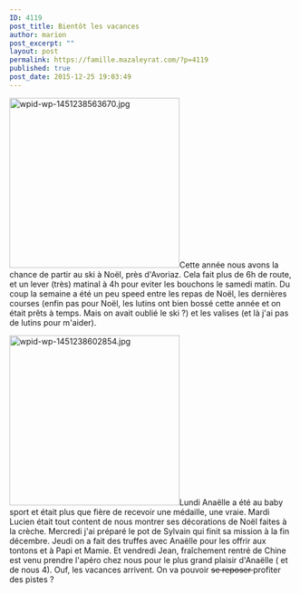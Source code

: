 ```yaml
---
ID: 4119
post_title: Bientôt les vacances
author: marion
post_excerpt: ""
layout: post
permalink: https://famille.mazaleyrat.com/?p=4119
published: true
post_date: 2015-12-25 19:03:49
---
```

<a href="http://famille.mazaleyrat.com/wordpress/wp-content/uploads/2015/12/wpid-wp-1451238563670.jpg"><img src="http://famille.mazaleyrat.com/wordpress/wp-content/uploads/2015/12/wpid-wp-1451238563670-300x300.jpg" alt="wpid-wp-1451238563670.jpg" width="300" height="300" class="alignright size-medium wp-image-4131" /></a>Cette année nous avons la chance de partir au ski à Noël, près d'Avoriaz. Cela fait plus de 6h de route, et un lever (très) matinal à 4h pour eviter les bouchons le samedi matin. Du coup la semaine a été un peu speed entre les repas de Noël, les dernières courses (enfin pas pour Noël, les lutins ont bien bossé cette année et on était prêts à temps. Mais on avait oublié le ski ?) et les valises (et là j'ai pas de lutins pour m'aider). 

<a href="http://famille.mazaleyrat.com/wordpress/wp-content/uploads/2015/12/wpid-wp-1451238602854.jpg"><img src="http://famille.mazaleyrat.com/wordpress/wp-content/uploads/2015/12/wpid-wp-1451238602854-300x300.jpg" alt="wpid-wp-1451238602854.jpg" width="300" height="300" class="alignleft size-medium wp-image-4132" /></a>Lundi Anaëlle a été au baby sport et était plus que fière de recevoir une médaille, une vraie. Mardi Lucien était tout content de nous montrer ses décorations de Noël faites à la crèche. Mercredi j'ai préparé le pot de Sylvain qui finit sa mission à la fin décembre. Jeudi on a fait des truffes avec Anaëlle pour les offrir aux tontons et à Papi et Mamie. Et vendredi Jean, fraîchement rentré de Chine est venu prendre l'apéro chez nous pour le plus grand plaisir d'Anaëlle ( et de nous 4).
Ouf, les vacances arrivent. On va pouvoir <strike>se reposer </strike>profiter des pistes ?